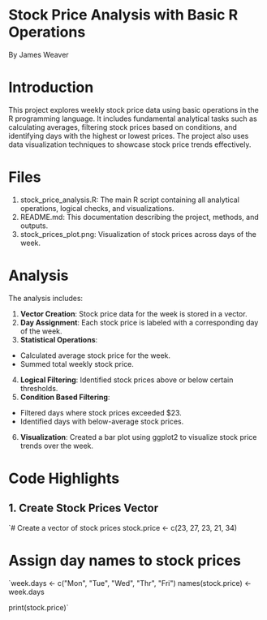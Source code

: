 # Stock Price Analysis with Basic R Operations
By James Weaver

# Introduction
This project explores weekly stock price data using basic operations in the R programming language. It includes fundamental analytical tasks such as calculating averages, filtering stock prices based on conditions, and identifying days with the highest or lowest prices. The project also uses data visualization techniques to showcase stock price trends effectively.

# Files
1. stock_price_analysis.R: The main R script containing all analytical operations, logical checks, and visualizations.
2. README.md: This documentation describing the project, methods, and outputs.
3. stock_prices_plot.png: Visualization of stock prices across days of the week.

# Analysis
The analysis includes:
1. **Vector Creation**: Stock price data for the week is stored in a vector.
2. **Day Assignment**: Each stock price is labeled with a corresponding day of the week.
3. **Statistical Operations**:
- Calculated average stock price for the week.
- Summed total weekly stock price.
4. **Logical Filtering**: Identified stock prices above or below certain thresholds.
5. **Condition Based Filtering**:
- Filtered days where stock prices exceeded $23.
- Identified days with below-average stock prices.
6. **Visualization**: Created a bar plot using ggplot2 to visualize stock price trends over the week.

# Code Highlights
## 1. Create Stock Prices Vector
`# Create a vector of stock prices
stock.price <- c(23, 27, 23, 21, 34)

# Assign day names to stock prices
`week.days <- c("Mon", "Tue", "Wed", "Thr", "Fri")
names(stock.price) <- week.days

print(stock.price)`
